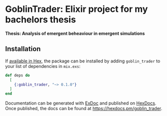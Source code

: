 # GoblinTrader: Elixir project for my bachelors thesis

**Thesis: Analysis of emergent beheaviour in emergent simulations**

## Installation

If [available in Hex](https://hex.pm/docs/publish), the package can be installed
by adding `goblin_trader` to your list of dependencies in `mix.exs`:

```elixir
def deps do
  [
    {:goblin_trader, "~> 0.1.0"}
  ]
end
```

Documentation can be generated with [ExDoc](https://github.com/elixir-lang/ex_doc)
and published on [HexDocs](https://hexdocs.pm). Once published, the docs can
be found at <https://hexdocs.pm/goblin_trader>.

